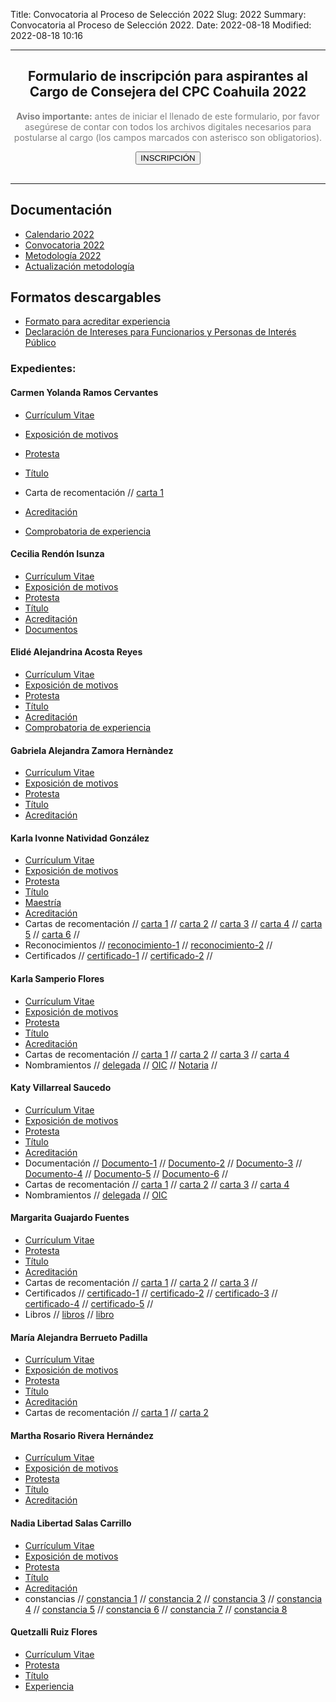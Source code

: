 Title: Convocatoria al Proceso de Selección 2022
Slug: 2022
Summary: Convocatoria al Proceso de Selección 2022.
Date: 2022-08-18
Modified: 2022-08-18 10:16


---



<div  style=" text-align: center; margin-top: 20px; margin-bottom: 30px">

<h2>Formulario de inscripción para aspirantes al Cargo de Consejera del CPC Coahuila 2022</h2> 

 <p style="color: gray"><strong>Aviso importante:</strong> antes de iniciar el llenado de este formulario, por favor asegúrese de contar con todos los archivos digitales necesarios para postularse al cargo (los campos marcados con asterisco son obligatorios).</p>

<a href="https://docs.google.com/forms/d/e/1FAIpQLSdqbKsGPqlw2Gd9dhq4-B7wsFJS0_jTtUHA5AGvIER9xER51g/viewform"><button type="button" class="btn btn-dark btn-block">INSCRIPCIÓN</button></a>


</div>

---

## Documentación

* [Calendario 2022](#)
* [Convocatoria 2022](convocatoria-2022.pdf)
* [Metodología 2022](#)
* [Actualización metodología](invitacion-actualizacion.pdf)


## Formatos descargables

* [Formato para acreditar experiencia](/formato-unico/formato-para-acreditar-experiencia.docx)
* [Declaración de Intereses para Funcionarios y Personas de Interés Público](/formato-unico/declaracion-de-intereses-funcionarios-y-personas-de-interes-publico.xlsx)


### Expedientes:

<!-- carmen-yolanda-ramos-cervantes -->
#### Carmen Yolanda Ramos Cervantes

* [Currículum Vitae](carmen-yolanda-ramos-cervantes/curriculum-vitae.pdf)
* [Exposición de motivos](carmen-yolanda-ramos-cervantes/exposicion-de-motivos.pdf)
* [Protesta](carmen-yolanda-ramos-cervantes/protesta.pdf)
* [Título](carmen-yolanda-ramos-cervantes/titulo.pdf) 
* Carta de recomentación // [carta 1](carmen-yolanda-ramos-cervantes/carta1.pdf) 

* [Acreditación](carmen-yolanda-ramos-cervantes/acreditacion.pdf)
* [Comprobatoria de experiencia](carmen-yolanda-ramos-cervantes/soporte.pdf)


<!-- cecilia-rendon-isunza -->
#### Cecilia Rendón Isunza

* [Currículum Vitae](cecilia-rendon-isunza/curriculum-vitae.pdf)
* [Exposición de motivos](cecilia-rendon-isunza/exposicion-de-motivos.pdf)
* [Protesta](cecilia-rendon-isunza/protesta.pdf)
* [Título](cecilia-rendon-isunza/titulo.pdf) 
* [Acreditación](cecilia-rendon-isunza/acreditacion.pdf)
* [Documentos](cecilia-rendon-isunza/documentos.pdf)



<!-- elide-alejandrina-acosta-reyes -->
#### Elidé Alejandrina Acosta Reyes

* [Currículum Vitae](elide-alejandrina-acosta-reyes/curriculum-vitae.pdf)
* [Exposición de motivos](elide-alejandrina-acosta-reyes/exposicion-de-motivos.pdf)
* [Protesta](elide-alejandrina-acosta-reyes/protesta.pdf)
* [Título](elide-alejandrina-acosta-reyes/titulo.pdf) 
* [Acreditación](elide-alejandrina-acosta-reyes/acreditacion.pdf)
* [Comprobatoria de experiencia](elide-alejandrina-acosta-reyes/soporte.pdf)

<!-- gabriela-alejandra-zamora-hernandez -->
#### Gabriela Alejandra Zamora Hernàndez

* [Currículum Vitae](gabriela-alejandra-zamora-hernandez/curriculum-vitae.pdf)
* [Exposición de motivos](gabriela-alejandra-zamora-hernandez/exposicion-de-motivos.pdf)
* [Protesta](gabriela-alejandra-zamora-hernandez/protesta.pdf)
* [Título](gabriela-alejandra-zamora-hernandez/titulo.pdf) 
* [Acreditación](gabriela-alejandra-zamora-hernandez/acreditacion.pdf)


<!-- karla-ivonne -->
#### Karla Ivonne Natividad González

* [Currículum Vitae](karla-ivonne/curriculum-vitae.pdf)
* [Exposición de motivos](karla-ivonne/exposicion-de-motivos.pdf)
* [Protesta](karla-ivonne/protesta.pdf)
* [Título](karla-ivonne/titulo.pdf)
* [Maestría](karla-ivonne/maestria.pdf) 
* [Acreditación](karla-ivonne/acreditacion.pdf)
* Cartas de recomentación // [carta 1](karla-ivonne/carta1.pdf) // [carta 2](karla-ivonne/carta2.pdf) // [carta 3](karla-ivonne/carta3.pdf) // [carta 4](karla-ivonne/carta4.pdf) // [carta 5](karla-ivonne/carta5.pdf) // [carta 6](karla-ivonne/carta6.pdf) // 
* Reconocimientos // [reconocimiento-1](karla-ivonne/reconocimiento.pdf) // [reconocimiento-2](karla-ivonne/reconocimiento2.pdf) //
* Certificados // [certificado-1](karla-ivonne/certificado1.pdf) // [certificado-2](karla-ivonne/certificado2.pdf) //

<!-- karla-samperio-flores -->
#### Karla Samperio Flores

* [Currículum Vitae](karla-samperio-flores/curriculum-vitae.pdf)
* [Exposición de motivos](karla-samperio-flores/exposicion-de-motivos.pdf)
* [Protesta](karla-samperio-flores/protesta.pdf)
* [Título](karla-samperio-flores/titulo.tif)
* [Acreditación](karla-samperio-flores/acreditacion.pdf)
* Cartas de recomentación // [carta 1](karla-samperio-flores/carta1.pdf) // [carta 2](karla-samperio-flores/carta2.pdf) // [carta 3](karla-samperio-flores/carta3.pdf) // [carta 4](karla-samperio-flores/carta4.pdf) 
* Nombramientos // [delegada](karla-samperio-flores/nombramiento1.pdf) // [OIC](karla-samperio-flores/nombramiento2.pdf) // [Notaria](karla-samperio-flores/nombramiento3.pdf) // 

<!-- katy-villarrealsaucedo
 -->
#### Katy Villarreal Saucedo


* [Currículum Vitae](katy-villarrealsaucedo/curriculum-vitae.pdf)
* [Exposición de motivos](katy-villarrealsaucedo/exposicion-de-motivos.pdf)
* [Protesta](katy-villarrealsaucedo/protesta.pdf)
* [Título](katy-villarrealsaucedo/titulo.pdf) 
* [Acreditación](katy-villarrealsaucedo/acreditacion.pdf)
* Documentación // [Documento-1](katy-villarrealsaucedo/documento1.pdf) // [Documento-2](katy-villarrealsaucedo/documento2.pdf) // [Documento-3](katy-villarrealsaucedo/documento3.pdf) // [Documento-4](katy-villarrealsaucedo/documento4.pdf) // [Documento-5](katy-villarrealsaucedo/documento5.pdf) // [Documento-6](katy-villarrealsaucedo/documento6.pdf) //
* Cartas de recomentación // [carta 1](katy-villarrealsaucedo/carta1.pdf) // [carta 2](katy-villarrealsaucedo/carta2.pdf) // [carta 3](katy-villarrealsaucedo/carta3.pdf) // [carta 4](katy-villarrealsaucedo/carta4.pdf) 
* Nombramientos // [delegada](katy-villarrealsaucedo/nombramiento.pdf) // [OIC](katy-villarrealsaucedo/nombramiento2.pdf) 

<!-- margarita-guajardo-fuentes -->
#### Margarita Guajardo Fuentes 

* [Currículum Vitae](margarita-guajardo-fuentes/curriculum-vitae.pdf)
* [Protesta](margarita-guajardo-fuentes/protesta.pdf)
* [Título](margarita-guajardo-fuentes/titulo.pdf) 
* [Acreditación](margarita-guajardo-fuentes/acreditacion.pdf)
* Cartas de recomentación // [carta 1](margarita-guajardo-fuentes/carta1.pdf) // [carta 2](margarita-guajardo-fuentes/carta2.pdf) // [carta 3](margarita-guajardo-fuentes/carta3.pdf) // 
* Certificados // [certificado-1](margarita-guajardo-fuentes/certificado.pdf) // [certificado-2](margarita-guajardo-fuentes/certificado2.pdf) // [certificado-3](margarita-guajardo-fuentes/certificado3.pdf) // [certificado-4](margarita-guajardo-fuentes/certificado4.pdf) // [certificado-5](margarita-guajardo-fuentes/certificado5.pdf) //
* Libros // [libros](margarita-guajardo-fuentes/libros.pdf) // [libro](margarita-guajardo-fuentes/libros2.pdf)


<!-- maria-alejandra-berrueto-padilla -->
#### María Alejandra Berrueto Padilla

* [Currículum Vitae]( maria-alejandra-berrueto-padilla/curriculum-vitae.pdf)
* [Exposición de motivos]( maria-alejandra-berrueto-padilla/exposicion-de-motivos.pdf)
* [Protesta]( maria-alejandra-berrueto-padilla/protesta.pdf)
* [Título]( maria-alejandra-berrueto-padilla/titulo.pdf) 
* [Acreditación]( maria-alejandra-berrueto-padilla/acreditacion.pdf)
* Cartas de recomentación // [carta 1]( maria-alejandra-berrueto-padilla/carta1.pdf) // [carta 2]( maria-alejandra-berrueto-padilla/carta2.pdf) 

<!-- martha-rosario-rivera-hernandez -->
#### Martha Rosario Rivera Hernández

* [Currículum Vitae](martha-rosario-rivera-hernandez/curriculum-vitae.pdf)
* [Exposición de motivos](martha-rosario-rivera-hernandez/exposicion-de-motivos.pdf)
* [Protesta](martha-rosario-rivera-hernandez/protesta.pdf)
* [Título](martha-rosario-rivera-hernandez/titulo.pdf) 
* [Acreditación](martha-rosario-rivera-hernandez/acreditacion.pdf)

<!-- nadia-libertad-salas-carrillo -->
#### Nadia Libertad Salas Carrillo

* [Currículum Vitae](nadia-libertad-salas-carrillo/curriculum-vitae.pdf)
* [Exposición de motivos](nadia-libertad-salas-carrillo/exposicion-de-motivos.pdf)
* [Protesta](nadia-libertad-salas-carrillo/protesta.pdf)
* [Título](nadia-libertad-salas-carrillo/titulo.pdf) 
* [Acreditación](nadia-libertad-salas-carrillo/acreditacion.pdf)
* constancias // [constancia 1](nadia-libertad-salas-carrillo/constancia.pdf) // [constancia 2](nadia-libertad-salas-carrillo/constancia2.pdf) // [constancia 3](nadia-libertad-salas-carrillo/constancia3.pdf) // [constancia 4](nadia-libertad-salas-carrillo/constancia4.pdf) // [constancia 5](nadia-libertad-salas-carrillo/constancia9.pdf) // [constancia 6](nadia-libertad-salas-carrillo/constancia6.pdf) // [constancia 7](nadia-libertad-salas-carrillo/constancia7.pdf) // [constancia 8](nadia-libertad-salas-carrillo/constancia8.pdf)


<!-- quetzalli-ruiz-flores -->
#### Quetzalli Ruiz Flores

* [Currículum Vitae](quetzalli-ruiz-flores/curriculum-vitae.pdf)
* [Protesta](quetzalli-ruiz-flores/protesta.pdf)
* [Título](quetzalli-ruiz-flores/titulo.pdf) 
* [Experiencia](quetzalli-ruiz-flores/experiencia.pdf) 

